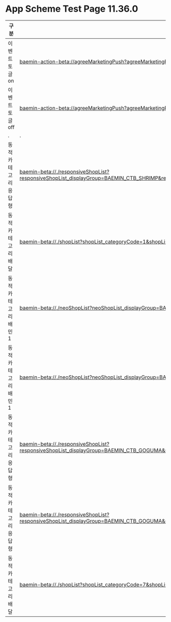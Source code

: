 # App Scheme Test Page 11.36.0

<html>
  <head></head>
  <body>
    <table class="table table-striped">
    <thead>
    <tr>
        <th scope="col">구분</th>
        <th scope="col">경로</th>
    </tr>
    </thead>
    <tbody>
    <tr>
        <td>
            이벤트 토글 on
        </td>
        <td>
            <a class="baeminScheme" href="baemin-action-beta://agreeMarketingPush?agreeMarketingPush_agreement=true">
              baemin-action-beta://agreeMarketingPush?agreeMarketingPush_agreement=true
          </a>
        </td>
    </tr>
    <tr>
      <td>
          이벤트 토글 off
      </td>
      <td>
          <a class="baeminScheme" href="baemin-action-beta://agreeMarketingPush?agreeMarketingPush_agreement=false">
           baemin-action-beta://agreeMarketingPush?agreeMarketingPush_agreement=false
        </a>
      </td>
    </tr>
    <tr>
      <td>.
      </td>
      <td>
          .
      </td>
    </tr>
    <tr>
      <td>
          동적카테고리 응답형
      </td>
      <td>
          <a class="baeminScheme" href="baemin-beta://./responsiveShopList?responsiveShopList_displayGroup=BAEMIN_CTB_SHRIMP&responsiveShopList_displayCategory=BAEMIN_CTB_SHRIMP_ALL&responsiveShopList_title=%EC%83%88%EC%9A%B0&responsiveShopList_referrer=CTB_MAIN_HOME">
           baemin-beta://./responsiveShopList?responsiveShopList_displayGroup=BAEMIN_CTB_SHRIMP&responsiveShopList_displayCategory=BAEMIN_CTB_SHRIMP_ALL&responsiveShopList_title=%EC%83%88%EC%9A%B0&responsiveShopList_referrer=CTB_MAIN_HOME
        </a>
      </td>
    </tr>
    <tr>
      <td>
          동적카테고리 배달
      </td>
      <td>
          <a class="baeminScheme" href="baemin-beta://./shopList?shopList_categoryCode=1&shopList_displayCategory=CHICKEN&shopList_referrer=CTB_MAIN_HOME">
           baemin-beta://./shopList?shopList_categoryCode=1&shopList_displayCategory=CHICKEN&shopList_referrer=CTB_MAIN_HOME
        </a>
      </td>
    </tr>
    <tr>
      <td>
          동적카테고리 배민1
      </td>
      <td>
          <a class="baeminScheme" href="baemin-beta://./neoShopList?neoShopList_displayGroup=BAEMIN_ONE_CTB_AD_LOWERDELIVERYTIP&neoShopList_displayCategoryCode=BAEMIN_ONE_CTB_AD_LOWERDELIVERYTIP_ALL&neoShopList_referrer=CTB_MAIN_HOME">
           baemin-beta://./neoShopList?neoShopList_displayGroup=BAEMIN_ONE_CTB_AD_LOWERDELIVERYTIP&neoShopList_displayCategoryCode=BAEMIN_ONE_CTB_AD_LOWERDELIVERYTIP_ALL&neoShopList_referrer=CTB_MAIN_HOME
        </a>
      </td>
    </tr>
    <tr>
      <td>
          동적카테고리 배민1
      </td>
      <td>
          <a class="baeminScheme" href="baemin-beta://./neoShopList?neoShopList_displayGroup=BAEMIN_ONE_CTB_AD_REORDERHIGH&neoShopList_displayCategoryCode=BAEMIN_ONE_CTB_AD_REORDERHIGH_ALL&neoShopList_referrer=CTB_BAEMIN_ONE_HOME">
           baemin-beta://./neoShopList?neoShopList_displayGroup=BAEMIN_ONE_CTB_AD_REORDERHIGH&neoShopList_displayCategoryCode=BAEMIN_ONE_CTB_AD_REORDERHIGH_ALL&neoShopList_referrer=CTB_BAEMIN_ONE_HOME
        </a>
      </td>
    </tr>
    <tr>
      <td>
          동적카테고리 응답형
      </td>
      <td>
          <a class="baeminScheme" href="baemin-beta://./responsiveShopList?responsiveShopList_displayGroup=BAEMIN_CTB_GOGUMA&responsiveShopList_displayCategoryCode=BAEMIN_CTB_GOGUMA_ALL&responsiveShopList_title=%EA%B3%A0%EA%B5%AC%EB%A7%88&responsiveShopList_referrer=CTB_BAEMIN_ONE_HOME">
           baemin-beta://./responsiveShopList?responsiveShopList_displayGroup=BAEMIN_CTB_GOGUMA&responsiveShopList_displayCategoryCode=BAEMIN_CTB_GOGUMA_ALL&responsiveShopList_title=%EA%B3%A0%EA%B5%AC%EB%A7%88&responsiveShopList_referrer=CTB_BAEMIN_ONE_HOME
        </a>
      </td>
    </tr>
    <tr>
      <td>
          동적카테고리 응답형
      </td>
      <td>
          <a class="baeminScheme" href="baemin-beta://./responsiveShopList?responsiveShopList_displayGroup=BAEMIN_CTB_GOGUMA&responsiveShopList_displayCategoryCode=BAEMIN_CTB_GOGUMA_ALL&responsiveShopList_title=%EA%B3%A0%EA%B5%AC%EB%A7%88&responsiveShopList_referrer=CTB_DELIVERY_HOME">
           baemin-beta://./responsiveShopList?responsiveShopList_displayGroup=BAEMIN_CTB_GOGUMA&responsiveShopList_displayCategoryCode=BAEMIN_CTB_GOGUMA_ALL&responsiveShopList_title=%EA%B3%A0%EA%B5%AC%EB%A7%88&responsiveShopList_referrer=CTB_DELIVERY_HOME
        </a>
      </td>
    </tr>
    <tr>
      <td>
          동적카테고리 배달
      </td>
      <td>
          <a class="baeminScheme" href="baemin-beta://./shopList?shopList_categoryCode=7&shopList_displayCategory=FASTFOOD&shopList_referrer=CTB_DELIVERY_HOME">
           baemin-beta://./shopList?shopList_categoryCode=7&shopList_displayCategory=FASTFOOD&shopList_referrer=CTB_DELIVERY_HOME
        </a>
      </td>
    </tr>
    </tbody>
